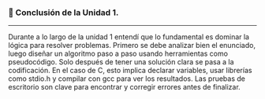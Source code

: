### 📝 Conclusión de la Unidad 1.

---

Durante a lo largo de la unidad 1 entendí que lo fundamental es dominar la lógica para resolver problemas.
Primero se debe analizar bien el enunciado, luego diseñar un algoritmo paso a paso usando herramientas como pseudocódigo. 
Solo después de tener una solución clara se pasa a la codificación. En el caso de C, esto implica declarar variables, usar librerías como stdio.h
y compilar con gcc para ver los resultados. Las pruebas de escritorio son clave para encontrar y corregir errores antes de finalizar.

